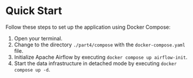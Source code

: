 # Quick Start
Follow these steps to set up the application using Docker Compose:
1. Open your terminal.
2. Change to the directory ``./part4/compose`` with the ``docker-compose.yaml`` file.
3. Initialize Apache Airflow by executing ``docker compose up airflow-init``.
4. Start the data infrastructure in detached mode by executing ``docker compose up -d``.
